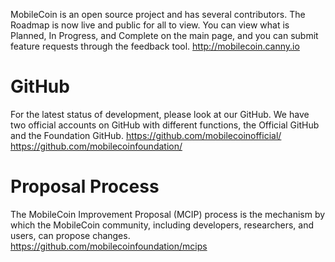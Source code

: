 MobileCoin is an open source project and has several contributors. The Roadmap is now live and public for all to view. You can view what is Planned, In Progress, and Complete on the main page, and you can submit feature requests through the feedback tool. 
http://mobilecoin.canny.io

# GitHub 
For the latest status of development, please look at our GitHub. We have two official accounts on GitHub with different functions, the Official GitHub and the Foundation GitHub.
https://github.com/mobilecoinofficial/
https://github.com/mobilecoinfoundation/

# Proposal Process
The MobileCoin Improvement Proposal (MCIP) process is the mechanism by which the MobileCoin community, including developers, researchers, and users, can propose changes.
https://github.com/mobilecoinfoundation/mcips

